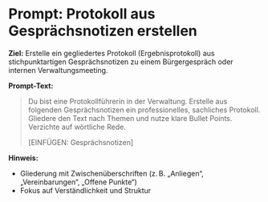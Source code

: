 # Prompt: Protokoll aus Gesprächsnotizen erstellen

**Ziel:** Erstelle ein gegliedertes Protokoll (Ergebnisprotokoll) aus stichpunktartigen Gesprächsnotizen zu einem Bürgergespräch oder internen Verwaltungsmeeting.

**Prompt-Text:**

> Du bist eine Protokollführerin in der Verwaltung. Erstelle aus folgenden Gesprächsnotizen ein professionelles, sachliches Protokoll. Gliedere den Text nach Themen und nutze klare Bullet Points. Verzichte auf wörtliche Rede.  
>
> [EINFÜGEN: Gesprächsnotizen]

**Hinweis:**  
- Gliederung mit Zwischenüberschriften (z. B. „Anliegen“, „Vereinbarungen“, „Offene Punkte“)
- Fokus auf Verständlichkeit und Struktur

